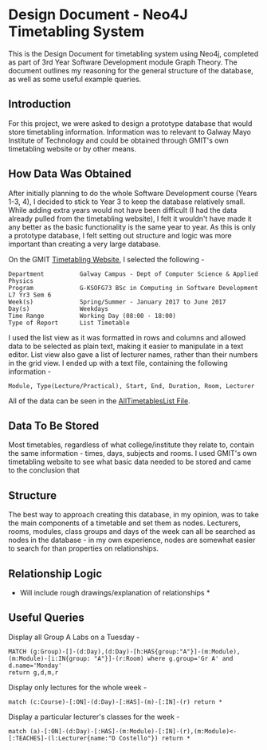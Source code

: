 # Design Document - Neo4J Timetabling System

This is the Design Document for timetabling system using Neo4j, completed as part of 3rd Year Software Development module Graph Theory. The document outlines my reasoning for the general structure of the database, as well as some useful example queries.

## Introduction

For this project, we were asked to design a prototype database that would store timetabling information.  Information was to relevant to Galway Mayo Institute of Technology and could be obtained through GMIT's own timetabling website or by other means.

## How Data Was Obtained

After initially planning to do the whole Software Development course (Years 1-3, 4), I decided to stick to Year 3 to keep the database relatively small. While adding extra years would not have been difficult (I had the data already pulled from the timetabling website), I felt it wouldn't have made it any better as the basic functionality is the same year to year. As this is only a prototype database, I felt setting out structure and logic was more important than creating a very large database.  

On the GMIT [Timetabling Website](http://timetable.gmit.ie/sws1617/(S(315aqmvve2tdkz45b3n32z55))/default.aspx), I selected the following -

	Department			Galway Campus - Dept of Computer Science & Applied Physics
	Program				G-KSOFG73 BSc in Computing in Software Development L7 Yr3 Sem 6
	Week(s)				Spring/Summer - January 2017 to June 2017
	Day(s)				Weekdays
	Time Range			Working Day (08:00 - 18:00)
	Type of Report		List Timetable
	
I used the list view as it was formatted in rows and columns and allowed data to be selected as plain text, making it easier to manipulate in a text editor. List view also gave a list of lecturer names, rather than their numbers in the grid view. I ended up with a text file, containing the following information - 

	Module, Type(Lecture/Practical), Start, End, Duration, Room, Lecturer
	
All of the data can be seen in the [AllTimetablesList File](https://github.com/rebeccabernie/TimetablingSystem/blob/master/AllTimetablesList.txt).

## Data To Be Stored

Most timetables, regardless of what college/institute they relate to, contain the same information - times, days, subjects and rooms. I used GMIT's own timetabling website to see what basic data needed to be stored and came to the conclusion that 



## Structure

The best way to approach creating this database, in my opinion, was to take the main components of a timetable and set them as nodes.  Lecturers, rooms, modules, class groups and days of the week can all be searched as nodes in the database - in my own experience, nodes are somewhat easier to search for than properties on relationships.

## Relationship Logic

* Will include rough drawings/explanation of relationships *

## Useful Queries

Display all Group A Labs on a Tuesday - 

    MATCH (g:Group)-[]-(d:Day),(d:Day)-[h:HAS{group:"A"}]-(m:Module), (m:Module)-[i:IN{group: "A"}]-(r:Room) where g.group='Gr A' and d.name='Monday'  
	return g,d,m,r
	 
Display only lectures for the whole week -

	match (c:Course)-[:ON]-(d:Day)-[:HAS]-(m)-[:IN]-(r) return *
	
Display a particular lecturer's classes for the week -

	match (a)-[:ON]-(d:Day)-[:HAS]-(m:Module)-[:IN]-(r),(m:Module)<-[:TEACHES]-(l:Lecturer{name:"D Costello"}) return *



